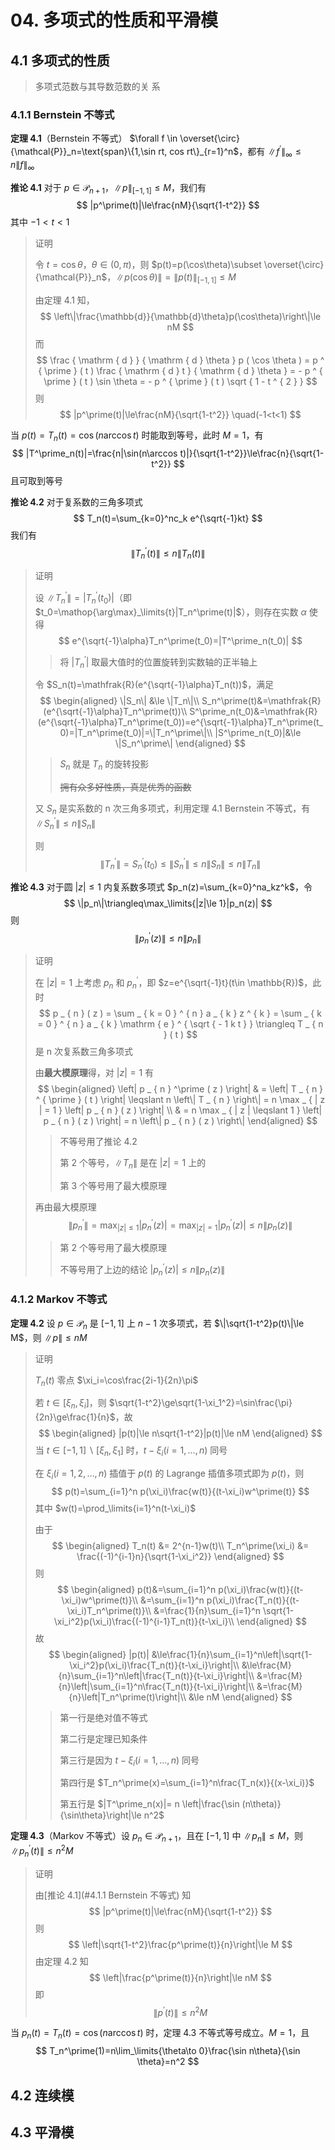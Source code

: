 # 04. 多项式的性质和平滑模

## 4.1 多项式的性质

> 多项式范数与其导数范数的关 系

### 4.1.1 Bernstein 不等式

**定理 4.1**（Bernstein 不等式） $\forall f \in \overset{\circ}{\mathcal{P}}_n=\text{span}\{1,\sin rt, cos rt\}_{r=1}^n$，都有 $\|f^\prime\|_\infty\le n \|f\|_\infty$ 

**推论 4.1** 对于 $p\in\mathcal{P}_{n+1}$，$\|p\|_{[-1,1]} \le M$，我们有
$$
|p^\prime(t)|\le\frac{nM}{\sqrt{1-t^2}}
$$
其中 $-1<t<1$ 

> 证明
>
> 令 $t=\cos\theta$，$\theta\in (0,\pi)$，则 $p(t)=p(\cos\theta)\subset \overset{\circ}{\mathcal{P}}_n$，$\|p(\cos\theta)\|=\|p(t)\|_{[-1,1]}\le M$ 
>
> 由定理 4.1 知，
> $$
> \left\|\frac{\mathbb{d}}{\mathbb{d}\theta}p(\cos\theta)\right\|\le nM
> $$
> 而
> $$
> \frac { \mathrm { d } } { \mathrm { d } \theta } p ( \cos \theta ) = p ^ { \prime } ( t ) \frac { \mathrm { d } t } { \mathrm { d } \theta } = - p ^ { \prime } ( t ) \sin \theta = - p ^ { \prime } ( t ) \sqrt { 1 - t ^ { 2 } }
> $$
> 则
> $$
> |p^\prime(t)|\le\frac{nM}{\sqrt{1-t^2}} \quad(-1<t<1)
> $$

当 $p(t)=T_n(t)=\cos(n\arccos t)$ 时能取到等号，此时 $M=1$，有
$$
|T^\prime_n(t)|=\frac{n|\sin(n\arccos t)|}{\sqrt{1-t^2}}\le\frac{n}{\sqrt{1-t^2}}
$$
且可取到等号

**推论 4.2** 对于复系数的三角多项式
$$
T_n(t)=\sum_{k=0}^nc_k e^{\sqrt{-1}kt}
$$
我们有
$$
\|T^\prime_n(t)\|\le n\|T_n(t)\|
$$
> 证明
>
> 设 $\|T^\prime_n\|=|T_n^\prime(t_0)|$（即 $t_0=\mathop{\arg\max}_\limits{t}|T_n^\prime(t)|$），则存在实数 $\alpha$ 使得
> $$
> e^{\sqrt{-1}\alpha}T_n^\prime(t_0)=|T^\prime_n(t_0)|
> $$
>
> > 将 $|T_n^\prime|$ 取最大值时的位置旋转到实数轴的正半轴上
>
> 令 $S_n(t)=\mathfrak{R}(e^{\sqrt{-1}\alpha}T_n(t))$，满足
> $$
> \begin{aligned}
> \|S_n\| &\le \|T_n\|\\
> S_n^\prime(t)&=\mathfrak{R}(e^{\sqrt{-1}\alpha}T_n^\prime(t))\\
> S^\prime_n(t_0)&=\mathfrak{R}(e^{\sqrt{-1}\alpha}T_n^\prime(t_0))=e^{\sqrt{-1}\alpha}T_n^\prime(t_0)=|T_n^\prime(t_0)|=\|T_n^\prime\|\\
> |S^\prime_n(t_0)|&\le \|S_n^\prime\|
> \end{aligned}
> $$
>
> > $S_n$ 就是 $T_n$ 的旋转投影
> >
> > ~~拥有众多好性质，真是优秀的函数~~ 
>
> 又 $S_n$ 是实系数的 n 次三角多项式，利用定理 4.1 Bernstein 不等式，有 $\|S_n^\prime\|\le n\|S_n\|$ 
>
> 则
> $$
> \|T_n^\prime\|=S_n^\prime(t_0)\le\|S_n^\prime\|\le n\|S_n\|\le n\|T_n\|
> $$

**推论 4.3** 对于圆 $|z|\le 1$ 内复系数多项式 $p_n(z)=\sum_{k=0}^na_kz^k$，令
$$
\|p_n\|\triangleq\max_\limits{|z|\le 1}|p_n(z)|
$$
则
$$
\|p^\prime_n(z)\|\le n\|p_n\|
$$

> 证明
>
> 在 $|z|=1$ 上考虑 $p_n$ 和 $p^\prime_n$，即 $z=e^{\sqrt{-1}t}(t\in \mathbb{R})$，此时
> $$
> p _ { n } ( z ) = \sum _ { k = 0 } ^ { n } a _ { k } z ^ { k } = \sum _ { k = 0 } ^ { n } a _ { k } \mathrm { e } ^ { \sqrt { - 1 k t } } \triangleq T _ { n } ( t )
> $$
> 是 n 次复系数三角多项式
>
> 由**最大模原理**得，对 $|z|=1$ 有
> $$
> \begin{aligned} \left| p _ { n } ^\prime ( z ) \right| & = \left| T _ { n } ^ { \prime } ( t ) \right| \leqslant n \left\| T _ { n } \right\| = n \max _ { | z | = 1 } \left| p _ { n } ( z ) \right| \\ & = n \max _ { | z | \leqslant 1 } \left| p _ { n } ( z ) \right| = n \left\| p _ { n } ( z ) \right\| \end{aligned}
> $$
>
> > 不等号用了推论 4.2
> >
> > 第 2 个等号，$\|T_n\|$ 是在 $|z|=1$ 上的
> >
> > 第 3 个等号用了最大模原理
>
> 再由最大模原理
> $$
> \|p^\prime_n\|=\max_{|z|\le1}|p_n^\prime(z)|=\max_{|z|=1}|p_n^\prime(z)|\le n \|p_n(z)\|
> $$
>
> > 第 2 个等号用了最大模原理
> >
> > 不等号用了上边的结论 $\left| p _ { n } ^\prime ( z ) \right| \le n \left\| p _ { n } ( z ) \right\|$ 

### 4.1.2 Markov 不等式

**定理 4.2** 设 $p\in \mathcal{P}_n$ 是 $[-1,1]$ 上 $n-1$ 次多项式，若 $\|\sqrt{1-t^2}p(t)\|\le M$，则 $\|p\|\le nM$ 

> 证明
>
> $T_n(t)$ 零点 $\xi_i=\cos\frac{2i-1}{2n}\pi$ 
>
> 若 $t\in [\xi_n,\xi_i]$，则 $\sqrt{1-t^2}\ge\sqrt{1-\xi_1^2}=\sin\frac{\pi}{2n}\ge\frac{1}{n}$，故
> $$
> \begin{aligned}
> |p(t)|\le n\sqrt{1-t^2}|p(t)|\le nM
> \end{aligned}
> $$
> 当 $t\in[-1,1]\backslash[\xi_n,\xi_1]$ 时，$t-\xi_i(i=1,\dots,n)$ 同号
>
> 在 $\xi_i(i=1,2,\dots,n)$ 插值于 $p(t)$ 的 Lagrange 插值多项式即为 $p(t)$，则
> $$
> p(t)=\sum_{i=1}^n p(\xi_i)\frac{w(t)}{(t-\xi_i)w^\prime(t)}
> $$
> 其中 $w(t)=\prod_\limits{i=1}^n(t-\xi_i)$ 
>
> 由于
> $$
> \begin{aligned}
> T_n(t) &= 2^{n-1}w(t)\\
> T_n^\prime(\xi_i) &= \frac{(-1)^{i-1}n}{\sqrt{1-\xi_i^2}}
> \end{aligned}
> $$
> 则
> $$
> \begin{aligned}
> p(t)&=\sum_{i=1}^n p(\xi_i)\frac{w(t)}{(t-\xi_i)w^\prime(t)}\\
> &=\sum_{i=1}^n p(\xi_i)\frac{T_n(t)}{(t-\xi_i)T_n^\prime(t)}\\
> &=\frac{1}{n}\sum_{i=1}^n \sqrt{1-\xi_i^2}p(\xi_i)\frac{(-1)^{i-1}T_n(t)}{t-\xi_i}\\
> \end{aligned}
> $$
> 故
> $$
> \begin{aligned}
> |p(t)|
> &\le\frac{1}{n}\sum_{i=1}^n\left|\sqrt{1-\xi_i^2}p(\xi_i)\frac{T_n(t)}{t-\xi_i}\right|\\
> &\le\frac{M}{n}\sum_{i=1}^n\left|\frac{T_n(t)}{t-\xi_i}\right|\\
> &=\frac{M}{n}\left|\sum_{i=1}^n\frac{T_n(t)}{t-\xi_i}\right|\\
> &=\frac{M}{n}\left|T_n^\prime(t)\right|\\
> &\le nM
> \end{aligned}
> $$
>
> > 第一行是绝对值不等式
> >
> > 第二行是定理已知条件
> >
> > 第三行是因为 $t-\xi_i(i=1,\dots,n)$ 同号
> >
> > 第四行是 $T_n^\prime(x)=\sum_{i=1}^n\frac{T_n(x)}{(x-\xi_i)}$ 
> >
> > 第五行是 $|T^\prime_n(x)|= n \left|\frac{\sin (n\theta)}{\sin\theta}\right|\le n^2$ 

**定理 4.3**（Markov 不等式）设 $p_n\in \mathcal{P}_{n+1}$，且在 $[-1,1]$ 中 $\|p_n\|\le M$，则 $\|p^\prime_n(t)\|\le n^2M$ 

> 证明
>
> 由[推论 4.1](#4.1.1 Bernstein 不等式) 知
> $$
> |p^\prime(t)|\le\frac{nM}{\sqrt{1-t^2}}
> $$
> 则
> $$
> \left|\sqrt{1-t^2}\frac{p^\prime(t)}{n}\right|\le M
> $$
> 由定理 4.2 知
> $$
> \left|\frac{p^\prime(t)}{n}\right|\le nM
> $$
> 即
> $$
> \|p^\prime(t)\|\le n^2M
> $$

当 $p_n(t)=T_n(t)=\cos(n\arccos t)$ 时，定理 4.3 不等式等号成立。$M=1$，且
$$
T_n^\prime(1)=n\lim_\limits{\theta\to 0}\frac{\sin n\theta}{\sin \theta}=n^2
$$

## 4.2 连续模



## 4.3 平滑模

